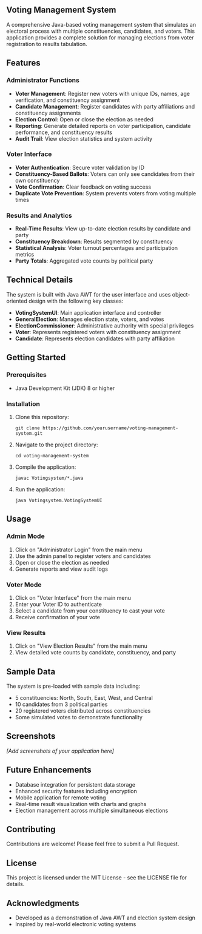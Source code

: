 ## Voting Management System

A comprehensive Java-based voting management system that simulates an electoral process with multiple constituencies, candidates, and voters. This application provides a complete solution for managing elections from voter registration to results tabulation.

## Features

### Administrator Functions
- **Voter Management**: Register new voters with unique IDs, names, age verification, and constituency assignment
- **Candidate Management**: Register candidates with party affiliations and constituency assignments
- **Election Control**: Open or close the election as needed
- **Reporting**: Generate detailed reports on voter participation, candidate performance, and constituency results
- **Audit Trail**: View election statistics and system activity

### Voter Interface
- **Voter Authentication**: Secure voter validation by ID
- **Constituency-Based Ballots**: Voters can only see candidates from their own constituency
- **Vote Confirmation**: Clear feedback on voting success
- **Duplicate Vote Prevention**: System prevents voters from voting multiple times

### Results and Analytics
- **Real-Time Results**: View up-to-date election results by candidate and party
- **Constituency Breakdown**: Results segmented by constituency
- **Statistical Analysis**: Voter turnout percentages and participation metrics
- **Party Totals**: Aggregated vote counts by political party

## Technical Details

The system is built with Java AWT for the user interface and uses object-oriented design with the following key classes:

- **VotingSystemUI**: Main application interface and controller
- **GeneralElection**: Manages election state, voters, and votes
- **ElectionCommissioner**: Administrative authority with special privileges
- **Voter**: Represents registered voters with constituency assignment
- **Candidate**: Represents election candidates with party affiliation

## Getting Started

### Prerequisites
- Java Development Kit (JDK) 8 or higher

### Installation
1. Clone this repository:
   ```
   git clone https://github.com/yourusername/voting-management-system.git
   ```
2. Navigate to the project directory:
   ```
   cd voting-management-system
   ```
3. Compile the application:
   ```
   javac Votingsystem/*.java
   ```
4. Run the application:
   ```
   java Votingsystem.VotingSystemUI
   ```

## Usage

### Admin Mode
1. Click on "Administrator Login" from the main menu
2. Use the admin panel to register voters and candidates
3. Open or close the election as needed
4. Generate reports and view audit logs

### Voter Mode
1. Click on "Voter Interface" from the main menu
2. Enter your Voter ID to authenticate
3. Select a candidate from your constituency to cast your vote
4. Receive confirmation of your vote

### View Results
1. Click on "View Election Results" from the main menu
2. View detailed vote counts by candidate, constituency, and party

## Sample Data

The system is pre-loaded with sample data including:
- 5 constituencies: North, South, East, West, and Central
- 10 candidates from 3 political parties
- 20 registered voters distributed across constituencies
- Some simulated votes to demonstrate functionality

## Screenshots

*[Add screenshots of your application here]*

## Future Enhancements

- Database integration for persistent data storage
- Enhanced security features including encryption
- Mobile application for remote voting
- Real-time result visualization with charts and graphs
- Election management across multiple simultaneous elections

## Contributing

Contributions are welcome! Please feel free to submit a Pull Request.

## License

This project is licensed under the MIT License - see the LICENSE file for details.

## Acknowledgments

- Developed as a demonstration of Java AWT and election system design
- Inspired by real-world electronic voting systems
